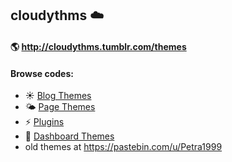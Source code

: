 ## cloudythms :cloud:
#### :earth_americas: http://cloudythms.tumblr.com/themes

#### Browse codes:

- :sunny: [Blog Themes](https://github.com/petracoding/tumblr/tree/master/cloudythms/blog_themes)
- :sun_behind_small_cloud: [Page Themes](https://github.com/petracoding/tumblr/tree/master/cloudythms/page_themes)
- :zap: [Plugins](https://github.com/petracoding/tumblr/tree/master/cloudythms/plugins)
- :crescent_moon: [Dashboard Themes](https://github.com/petracoding/tumblr/tree/master/cloudythms/dashboard_themes)
- old themes at https://pastebin.com/u/Petra1999
